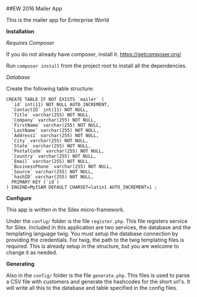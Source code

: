 ##EW 2016 Mailer App


This is the mailer app for Enterprise World

__Installation__

_Requires Composer_

If you do not already have composer, install it.
https://getcomposer.org/

Run ```composer install``` from the project root to install all the
dependencies.


_Database_

Create the following table structure:

    CREATE TABLE IF NOT EXISTS `mailer` (
      `id` int(11) NOT NULL AUTO_INCREMENT,
      `ContactID` int(11) NOT NULL,
      `Title` varchar(255) NOT NULL,
      `Company` varchar(255) NOT NULL,
      `FirstName` varchar(255) NOT NULL,
      `LastName` varchar(255) NOT NULL,
      `Address1` varchar(255) NOT NULL,
      `City` varchar(255) NOT NULL,
      `State` varchar(255) NOT NULL,
      `PostalCode` varchar(255) NOT NULL,
      `Country` varchar(255) NOT NULL,
      `Email` varchar(255) NOT NULL,
      `BusinessPhone` varchar(255) NOT NULL,
      `Source` varchar(255) NOT NULL,
      `hashID` varchar(255) NOT NULL,
      PRIMARY KEY (`id`)
    ) ENGINE=MyISAM DEFAULT CHARSET=latin1 AUTO_INCREMENT=1 ;

__Configure__

This app is written in the Silex micro-framework.

Under the ```config/``` folder is the file ```register.php```.  This
file registers service for Silex.  Included in this application are two
services, the database and the templating language twig.  You must setup
the database connection by providing the credentials. For twig, the path
to the twig templating files is required.  This is already setup in the
structure, but you are welcome to change it as needed.


__Generating__

Also in the ```config/``` folder is the file ```generate.php```.  This
files is used to parse a CSV file with customers and generate the
hashcodes for the short url's.  It will write all this to the database
and table specified in the config files.
